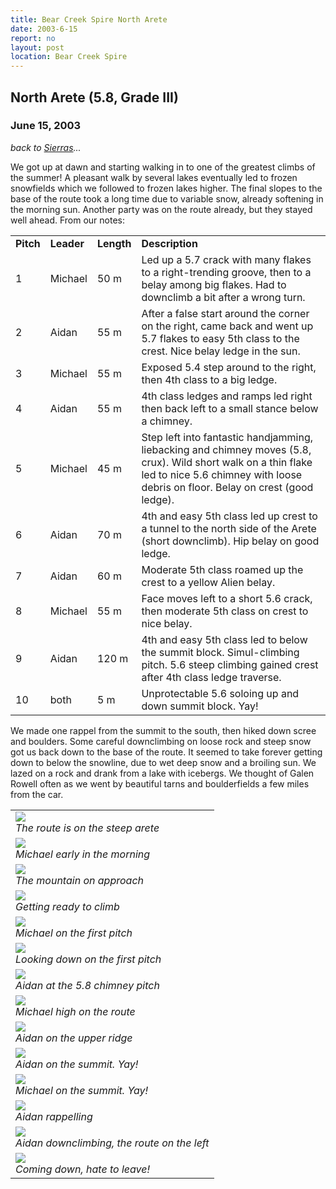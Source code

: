 ```yaml
---
title: Bear Creek Spire North Arete
date: 2003-6-15
report: no
layout: post
location: Bear Creek Spire
---
```


<h2>North Arete (5.8, Grade III)</h2>
<h3>June 15, 2003</h3>

*back to [Sierras](#/sections/trips/2003_cali)...*

We got up at dawn and starting walking in to one of the greatest climbs
of the summer! A pleasant walk by several lakes eventually led to
frozen snowfields which we followed to frozen lakes higher.
The final slopes to the base of the route took a long time due to
variable snow, already softening in the morning sun. Another party
was on the route already, but they stayed well ahead. From our notes:


<table>
<tr>
<td><b>Pitch</td>
<td><b>Leader</td>
<td><b>Length</td>
<td><b>Description</td>
</tr>


<tr>
<td>1</td>
<td>Michael</td>
<td>50 m</td>
<td>
Led up a 5.7 crack with many flakes to a right-trending groove, then to a
belay among big flakes. Had to downclimb a bit after a wrong turn.
</td>
</tr>


<tr>
<td>2</td>
<td>Aidan</td>
<td>55 m</td>
<td>
After a false start around the corner on the right, came back and went up
5.7 flakes to easy 5th class to the crest. Nice belay ledge in the sun.
</td>
</tr>



<tr>
<td>3</td>
<td>Michael</td>
<td>55 m</td>
<td>
Exposed 5.4 step around to the right, then 4th class to a big ledge.
</td>
</tr>



<tr>
<td>4</td>
<td>Aidan</td>
<td>55 m</td>
<td>
4th class ledges and ramps led right then back left to a small stance
below a chimney.
</td>
</tr>



<tr>
<td>5</td>
<td>Michael</td>
<td>45 m</td>
<td>Step left into fantastic handjamming, liebacking and chimney moves
(5.8, crux). Wild short walk on a thin flake led to nice 5.6 chimney with loose
debris on floor. Belay on crest (good ledge).
</td>
</tr>


<tr>
<td>6</td>
<td>Aidan</td>
<td>70 m</td>
<td>
4th and easy 5th class led up crest to a tunnel to the north side of the
Arete (short downclimb). Hip belay on good ledge.
</td>
</tr>


<tr>
<td>7</td>
<td>Aidan</td>
<td>60 m</td>
<td>
Moderate 5th class roamed up the crest to a yellow Alien belay.
</td>
</tr>


<tr>
<td>8</td>
<td>Michael</td>
<td>55 m</td>
<td>
Face moves left to a  short 5.6 crack, then moderate 5th class on
crest to nice belay.
</td>
</tr>


<tr>
<td>9</td>
<td>Aidan</td>
<td>120 m</td>
<td>
4th and easy 5th class led to below the summit block. Simul-climbing
pitch. 5.6 steep climbing gained crest after 4th class ledge traverse.
</td>
</tr>


<tr>
<td>10</td>
<td>both</td>
<td>5 m</td>
<td>
Unprotectable 5.6 soloing up and down summit block. Yay!
</td>
</tr>


</table>



We made one rappel from the summit to the south, then hiked down scree
and boulders. Some careful downclimbing on loose rock and steep snow
got us back down to the base of the route. It seemed to take forever getting
down to below the snowline, due to wet deep snow and a broiling sun.
We lazed on a rock and drank from a lake with icebergs. We thought of
Galen Rowell often as we went by beautiful tarns and boulderfields a few
miles from the car.




</td>

<td width="30%" valign=top>
<table>
<tr><td>
<a href="images/articles/trips/2003/bearcrkspire2.jpg"><img src="images/articles/trips/2003/bearcrkspire2.jpg"></a><br>
<i>The route is on the steep arete</i>
</td></tr>
<tr><td>
<a href="images/articles/trips/2003/readytohike.jpg"><img src="images/articles/trips/2003/readytohike.jpg"></a><br>
<i>Michael early in the morning</i>
</td></tr>
<tr><td>
<a href="images/articles/trips/2003/bearcrkspire1.jpg"><img src="images/articles/trips/2003/bearcrkspire1.jpg"></a><br>
<i>The mountain on approach</i>
</td></tr>
<tr><td>
<a href="images/articles/trips/2003/onledgest.jpg"><img src="images/articles/trips/2003/onledgest.jpg"></a><br>
<i>Getting ready to climb</i>
</td></tr>
<tr><td>
<a href="images/articles/trips/2003/bearp1dwarf.jpg"><img src="images/articles/trips/2003/bearp1dwarf.jpg"></a><br>
<i>Michael on the first pitch</i>
</td></tr>
<tr><td>
<a href="images/articles/trips/2003/downfirpitch.jpg"><img src="images/articles/trips/2003/downfirpitch.jpg"></a><br>
<i>Looking down on the first pitch</i>
</td></tr>
<tr><td>
<a href="images/articles/trips/2003/steeperp.jpg"><img src="images/articles/trips/2003/steeperp.jpg"></a><br>
<i>Aidan at the 5.8 chimney pitch</i>
</td></tr>
<tr><td>
<a href="images/articles/trips/2003/highonbear.jpg"><img src="images/articles/trips/2003/highonbear.jpg"></a><br>
<i>Michael high on the route</i>
</td></tr>
<tr><td>
<a href="images/articles/trips/2003/upperrid.jpg"><img src="images/articles/trips/2003/upperrid.jpg"></a><br>
<i>Aidan on the upper ridge</i>
</td></tr>
<tr><td>
<a href="images/articles/trips/2003/summitb1.jpg"><img src="images/articles/trips/2003/summitb1.jpg"></a><br>
<i>Aidan on the summit. Yay!</i>
</td></tr>
<tr><td>
<a href="images/articles/trips/2003/summitb2.jpg"><img src="images/articles/trips/2003/summitb2.jpg"></a><br>
<i>Michael on the summit. Yay!</i>
</td></tr>
<tr><td>
<a href="images/articles/trips/2003/onrapdown.jpg"><img src="images/articles/trips/2003/onrapdown.jpg"></a><br>
<i>Aidan rappelling</i>
</td></tr>
<tr><td>
<a href="images/articles/trips/2003/downonsnow.jpg"><img src="images/articles/trips/2003/downonsnow.jpg"></a><br>
<i>Aidan downclimbing, the route on the left</i>
</td></tr>
<tr><td>
<a href="images/articles/trips/2003/walkout.jpg"><img src="images/articles/trips/2003/walkout.jpg"></a><br>
<i>Coming down, hate to leave!</i>
